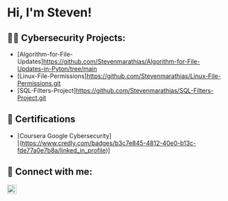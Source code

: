 <h1>Hi, I'm Steven! </h1>

<h2>👨‍💻 Cybersecurity Projects:</h2>

  - [Algorithm-for-File-Updates]https://github.com/Stevenmarathias/Algorithm-for-File-Updates-in-Pyton/tree/main
  - [Linux-File-Permissions]https://github.com/Stevenmarathias/Linux-File-Permissions.git
  - [SQL-Filters-Project]https://github.com/Stevenmarathias/SQL-Filters-Project.git
    
<h2>🏅 Certifications</h2>

- [Coursera Google Cybersecurity][(https://www.credly.com/badges/b3c7e845-4812-40e0-b13c-fde77a0e7b8a/linked_in_profile)]

<h2> 🤳 Connect with me:</h2>

[<img align="left" alt="JoshMadakor | LinkedIn" width="22px" src="https://cdn.jsdelivr.net/npm/simple-icons@v3/icons/linkedin.svg" />][linkedin]

[linkedin]: https://www.linkedin.com/in/steven-marathias-404ba1206/


